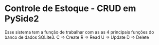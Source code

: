 # Controle de Estoque - CRUD em PySide2
Esse sistema tem a função de trabalhar com as as 4 principais funções do banco de dados SQLite3.
C => Create
R => Read
U => Update
D => Delete
